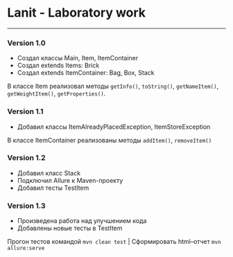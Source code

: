 # Lanit - Laboratory work
------
### Version 1.0

* Создал классы Main, Item, ItemContainer
* Создал extends Items: Brick
* Создал extends ItemContainer: Bag, Box, Stack

В классе Item реализовал методы `getInfo()`, `toString()`, `getNameItem()`, `getWeightItem()`, `getProperties()`.

### Version 1.1

* Добавил классы ItemAlreadyPlacedException, ItemStoreException

В классе ItemContainer реализованы методы `addItem()`, `removeItem()`

### Version 1.2

* Добавил класс Stack
* Подключил Allure к Maven-проекту
* Добавил тесты TestItem

### Version 1.3

* Произведена работа над улучшением кода
* Добавлены новые тесты в TestItem

Прогон тестов командой `mvn clean test`
| Cформировать html–отчет `mvn allure:serve`



